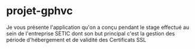 # projet-gphvc
Je vous présente l'application qu'on  a conçu pendant le stage effectué au sein de l'entreprise SETIC dont son but principal c'est la gestion des période d'hébergement et de validité des Certificats SSL
